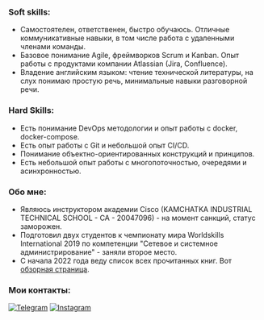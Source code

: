 ### Soft skills:
* Самостоятелен, ответственен, быстро обучаюсь. Отличные коммуникативные навыки, в том числе работа с удаленными членами команды.
* Базовое понимание Agile, фреймворков Scrum и Kanban. Опыт работы с продуктами компании Atlassian (Jira, Confluence).
* Владение английским языком: чтение технической литературы, на слух понимаю простую речь, минимальные навыки разговорной речи.

### Hard Skills:
* Есть понимание DevOps методологии и опыт работы с docker, docker-compose.
* Есть опыт работы с Git и небольшой опыт CI/CD.
* Понимание объектно-ориентированных конструкций и принципов.
* Есть небольшой опыт работы с многопоточностью, очередями и асинхронностью.


### Обо мне:
* Являюсь инструктором академии Cisco (KAMCHATKA INDUSTRIAL TECHNICAL SCHOOL - CA - 20047096) - на момент санкций, статус заморожен.
* Подготовил двух студентов к чемпионату мира Worldskills International 2019 по компетенции "Сетевое и системное администрирование" - заняли второе место.
* С начала 2022 года веду список всех прочитанных книг. Вот [обзорная страница](https://github.com/pvenv/pvenv/blob/main/Reading%20list.md).

### Мои контакты:
[![Telegram](https://img.shields.io/badge/-Telegram-090909?style=for-the-badge&logo=telegram&logoColor=27A0D9)](https://t.me/vpotd)
[![Instagram](https://img.shields.io/badge/-Instagram-090909?style=for-the-badge&logo=instagram&logoColor=B4068E)](https://www.instagram.com/vpotd)
